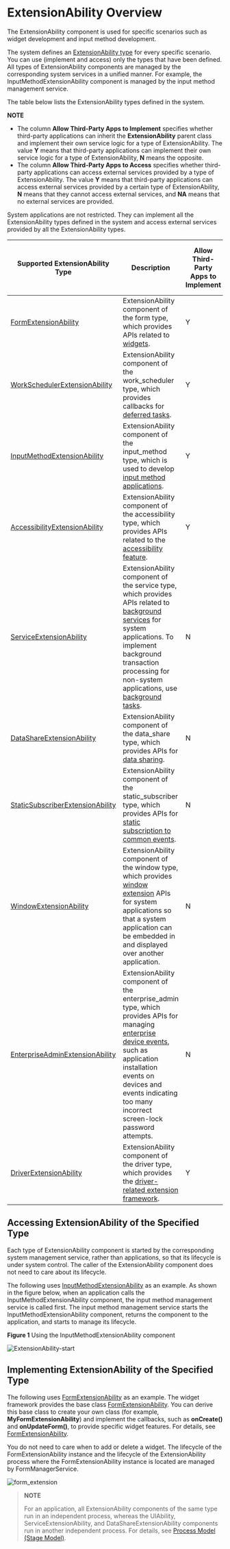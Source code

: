 # ExtensionAbility Overview


The ExtensionAbility component is used for specific scenarios such as widget development and input method development.


The system defines an [ExtensionAbility type](../reference/apis/js-apis-bundleManager.md#extensionabilitytype) for every specific scenario. You can use (implement and access) only the types that have been defined. All types of ExtensionAbility components are managed by the corresponding system services in a unified manner. For example, the InputMethodExtensionAbility component is managed by the input method management service.

The table below lists the ExtensionAbility types defined in the system.

**NOTE**

- The column **Allow Third-Party Apps to Implement** specifies whether third-party applications can inherit the **ExtensionAbility** parent class and implement their own service logic for a type of ExtensionAbility. The value **Y** means that third-party applications can implement their own service logic for a type of ExtensionAbility, **N** means the opposite.
- The column **Allow Third-Party Apps to Access** specifies whether third-party applications can access external services provided by a type of ExtensionAbility. The value **Y** means that third-party applications can access external services provided by a certain type of ExtensionAbility, **N** means that they cannot access external services, and **NA** means that no external services are provided.

System applications are not restricted. They can implement all the ExtensionAbility types defined in the system and access external services provided by all the ExtensionAbility types.

| Supported ExtensionAbility Type                | Description| Allow Third-Party Apps to Implement                 | Allow Third-Party Apps to Access                                                |
| ------------------------ | -------- | ------------------------------------------------------------ | ------------------------------------------------------------ |
| [FormExtensionAbility](../reference/apis/js-apis-app-form-formExtensionAbility.md)                 | ExtensionAbility component of the form type, which provides APIs related to [widgets](service-widget-overview.md).     | Y | N |
| [WorkSchedulerExtensionAbility](../reference/apis/js-apis-WorkSchedulerExtensionAbility.md) | ExtensionAbility component of the work_scheduler type, which provides callbacks for [deferred tasks](../task-management/work-scheduler.md).     | Y | NA |
| [InputMethodExtensionAbility](../reference/apis/js-apis-inputmethod.md) | ExtensionAbility component of the input_method type, which is used to develop [input method applications](inputmethodextentionability.md).     | Y | Y |
| [AccessibilityExtensionAbility](../reference/apis/js-apis-application-accessibilityExtensionAbility.md) | ExtensionAbility component of the accessibility type, which provides APIs related to the [accessibility feature](accessibilityextensionability.md).     | Y | NA |
| [ServiceExtensionAbility](../reference/apis/js-apis-app-ability-serviceExtensionAbility.md) | ExtensionAbility component of the service type, which provides APIs related to [background services](serviceextensionability.md) for system applications. To implement background transaction processing for non-system applications, use [background tasks](../task-management/background-task-overview.md).     | N | Y |
| [DataShareExtensionAbility](../reference/apis/js-apis-application-dataShareExtensionAbility.md) | ExtensionAbility component of the data_share type, which provides APIs for [data sharing](../database/share-data-by-datashareextensionability.md).     | N | Y |
| [StaticSubscriberExtensionAbility](../reference/apis/js-apis-application-staticSubscriberExtensionAbility.md) | ExtensionAbility component of the static_subscriber type, which provides APIs for [static subscription to common events](common-event-static-subscription.md).     | N | NA |
| [WindowExtensionAbility](../reference/apis/js-apis-application-windowExtensionAbility.md) | ExtensionAbility component of the window type, which provides [window extension](windowextensionability.md) APIs for system applications so that a system application can be embedded in and displayed over another application.     | N | NA |
| [EnterpriseAdminExtensionAbility](../reference/apis/js-apis-EnterpriseAdminExtensionAbility.md)            | ExtensionAbility component of the enterprise_admin type, which provides APIs for managing [enterprise device events](enterprise-extensionAbility.md), such as application installation events on devices and events indicating too many incorrect screen-lock password attempts.     | N | NA|
| [DriverExtensionAbility](../reference/apis/js-apis-app-ability-driverExtensionAbility.md)            | ExtensionAbility component of the driver type, which provides the [driver-related extension framework](driverextensionability.md).     | Y | Y |



## Accessing ExtensionAbility of the Specified Type

Each type of ExtensionAbility component is started by the corresponding system management service, rather than applications, so that its lifecycle is under system control. The caller of the ExtensionAbility component does not need to care about its lifecycle.

The following uses [InputMethodExtensionAbility](../reference/apis/js-apis-inputmethod.md) as an example. As shown in the figure below, when an application calls the InputMethodExtensionAbility component, the input method management service is called first. The input method management service starts the InputMethodExtensionAbility component, returns the component to the application, and starts to manage its lifecycle.

**Figure 1** Using the InputMethodExtensionAbility component

![ExtensionAbility-start](figures/ExtensionAbility-start.png)


## Implementing ExtensionAbility of the Specified Type

The following uses [FormExtensionAbility](../reference/apis/js-apis-app-form-formExtensionAbility.md) as an example. The widget framework provides the base class [FormExtensionAbility](../reference/apis/js-apis-app-form-formExtensionAbility.md). You can derive this base class to create your own class (for example, **MyFormExtensionAbility**) and implement the callbacks, such as **onCreate()** and **onUpdateForm()**, to provide specific widget features. For details, see [FormExtensionAbility](service-widget-overview.md).

You do not need to care when to add or delete a widget. The lifecycle of the FormExtensionAbility instance and the lifecycle of the ExtensionAbility process where the FormExtensionAbility instance is located are managed by FormManagerService.

![form_extension](figures/form_extension.png)


> **NOTE**
>
> For an application, all ExtensionAbility components of the same type run in an independent process, whereas the UIAbility, ServiceExtensionAbility, and DataShareExtensionAbility components run in another independent process. For details, see [Process Model (Stage Model)](process-model-stage.md).
